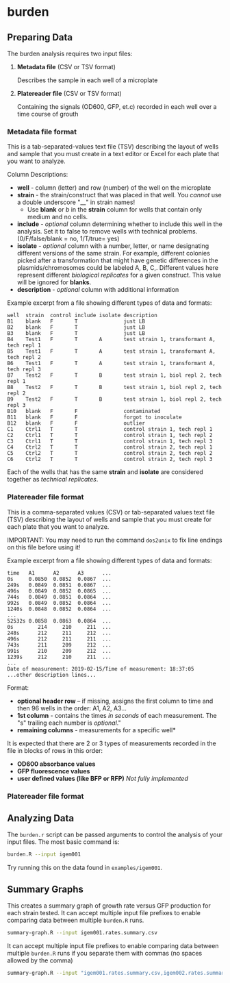 # burden

## Preparing Data

The burden analysis requires two input files:

  1. **Metadata file** (CSV or TSV format)

      Describes the sample in each well of a microplate

  2. **Platereader file** (CSV or TSV format)

      Containing the signals (OD600, GFP, et.c) recorded in each well over a time course of grouth

### Metadata file format

This is a tab-separated-values text file (TSV) describing the layout of wells and sample that you must create in a text editor or Excel for each plate that you want to analyze.

Column Descriptions:
* **well** - column (letter) and row (number) of the well on the microplate
* **strain** - the strain/construct that was placed in that well. You _cannot_ use a double underscore "__" in strain names!
   * Use **blank** or *b* in the **strain** column for wells that contain only medium and no cells.
* **include** - _optional_ column determining whether to include this well in the analysis. Set it to false to remove wells with technical problems. (0/F/false/blank = no, 1/T/true= yes)
* **isolate** - _optional_ column with a number, letter, or name designating different versions of the same strain. For example, different colonies picked after a transformation that might have genetic differences in the plasmids/chromosomes could be labeled A, B, C,. Different values here represent different _biological replicates_ for a given construct. This value will be ignored for **blanks**.
* **description** - _optional_ column with additional information

Example excerpt from a file showing different types of data and formats:
```text
well  strain  control include isolate description
B1    blank   F       T               just LB
B2    blank   F       T               just LB
B3    blank   F       T               just LB
B4    Test1   F       T       A       test strain 1, transformant A, tech repl 1
B5    Test1   F       T       A       test strain 1, transformant A, tech repl 2
B6    Test1   F       T       A       test strain 1, transformant A, tech repl 3
B7    Test2   F       T       B       test strain 1, biol repl 2, tech repl 1
B8    Test2   F       T       B       test strain 1, biol repl 2, tech repl 2
B9    Test2   F       T       B       test strain 1, biol repl 2, tech repl 3
B10   blank   F       F               contaminated
B11   blank   F       F               forgot to inoculate
B12   blank   F       F               outlier
C1    Ctrl1   T       T               control strain 1, tech repl 1
C2    Ctrl1   T       T               control strain 1, tech repl 2
C3    Ctrl1   T       T               control strain 1, tech repl 3
C4    Ctrl2   T       T               control strain 2, tech repl 1
C5    Ctrl2   T       T               control strain 2, tech repl 2
C6    Ctrl2   T       T               control strain 2, tech repl 3
```
Each of the wells that has the same **strain** and **isolate** are considered together as _technical replicates_.

### Platereader file format

This is a comma-separated values (CSV) or tab-separated values text file (TSV) describing the layout of wells and sample that you must create for each plate that you want to analyze.

IMPORTANT: You may need to run the command `dos2unix` to fix line endings on this file before using it!

Example excerpt from a file showing different types of data and formats:
```text
time   A1      A2      A3      ...
0s     0.0850  0.0852  0.0867  ...
249s   0.0849  0.0851  0.0867  ...
496s   0.0849  0.0852  0.0865  ...
744s   0.0849  0.0851  0.0864  ...
992s   0.0849  0.0852  0.0864  ...
1240s  0.0848  0.0852  0.0864  ...
...
52532s 0.0858  0.0863  0.0864  ...
0s        214     210     211  ...
248s      212     211     212  ...
496s      212     211     211  ...
743s      211     209     212  ...
991s      210     209     212  ...
1239s     212     210     211  ...
...
Date of measurement: 2019-02-15/Time of measurement: 18:37:05
...other description lines...
```
Format:
* **optional header row** – if missing, assigns the first column to time and then 96 wells in the order: A1, A2, A3...
* **1st column** - contains the times *in seconds* of each measurement. The "s" trailing each number is *optional*."
* **remaining columns** - measurements for a specific well*


It is expected that there are 2 or 3 types of measurements recorded in the file in blocks of rows in this order:
* **OD600 absorbance values**
* **GFP fluorescence values**
* **user defined values (like BFP or RFP)** _Not fully implemented_

### Platereader file format

## Analyzing Data

The `burden.r` script can be passed arguments to control the analysis of your input files. The most basic command is:

```bash
burden.R --input igem001
```

Try running this on the data found in `examples/igem001`.

## Summary Graphs

This creates a summary graph of growth rate versus GFP production for each strain tested. It can accept multiple input file
prefixes to enable comparing data between multiple `burden.R` runs.

```bash
summary-graph.R --input igem001.rates.summary.csv
```

It can accept multiple input file
prefixes to enable comparing data between multiple `burden.R` runs if you separate them with commas (no spaces allowed by the comma)

```bash
summary-graph.R --input "igem001.rates.summary.csv,igem002.rates.summary.csv"
```




